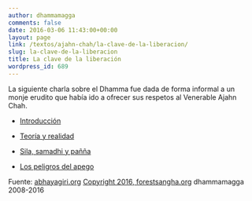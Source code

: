 ```yaml
---
author: dhammamagga
comments: false
date: 2016-03-06 11:43:00+00:00
layout: page
link: /textos/ajahn-chah/la-clave-de-la-liberacion/
slug: la-clave-de-la-liberacion
title: La clave de la liberación
wordpress_id: 689
---
```


La siguiente charla sobre el Dhamma fue dada de forma informal a un monje erudito que había ido a ofrecer sus respetos al Venerable Ajahn Chah.



	
  * [Introducción](/textos/ajahn-chah/la-clave-de-la-liberacion/la-clave-de-la-liberacion-introduccion/)

	
  * [Teoría y realidad](/textos/ajahn-chah/la-clave-de-la-liberacion/la-clave-de-la-liberacion-teoria-y-realidad/)

	
  * [Sila, samadhi y pañña](/textos/ajahn-chah/la-clave-de-la-liberacion/la-clave-de-la-liberacion-sila-samadhi-y-panna/)

	
  * [Los peligros del apego](/textos/ajahn-chah/la-clave-de-la-liberacion/la-clave-de-la-liberacion-los-peligros-del-apego/)





Fuente: [abhayagiri.org](http://www.abhayagiri.org/)
[Copyright 2016, forestsangha.org](http://www.forestsangha.org/)
dhammamagga 2008-2016
